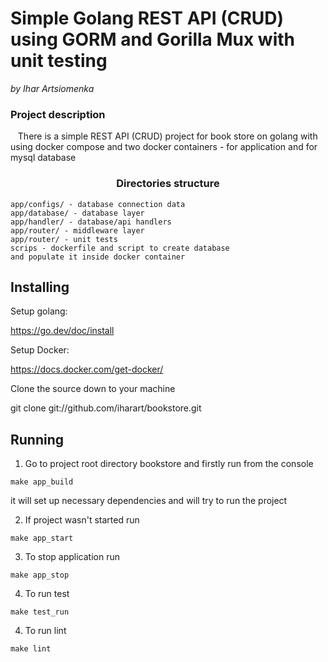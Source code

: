 # Simple Golang REST API (CRUD) using GORM and Gorilla Mux with unit testing

*by Ihar Artsiomenka*
### Project description
&nbsp;&nbsp;&nbsp;There is a simple REST API (CRUD) project for book store on golang with using docker compose and two docker containers - 
for application and for mysql database
### <center>Directories structure</center>

    app/configs/ - database connection data 
    app/database/ - database layer
    app/handler/ - database/api handlers
    app/router/ - middleware layer
    app/router/ - unit tests
    scrips - dockerfile and script to create database 
    and populate it inside docker container
## Installing

Setup golang: 

https://go.dev/doc/install

Setup Docker: 

https://docs.docker.com/get-docker/

Clone the source down to your machine

git clone git://github.com/iharart/bookstore.git

## Running
1. Go to project root directory bookstore and firstly run from the console

`make app_build`

it will set up necessary dependencies and will try to run the project

2. If project wasn't started run

 `make app_start`

3. To stop application run

`make app_stop`

4. To run test 

`make test_run`

4. To run lint 

`make lint`
